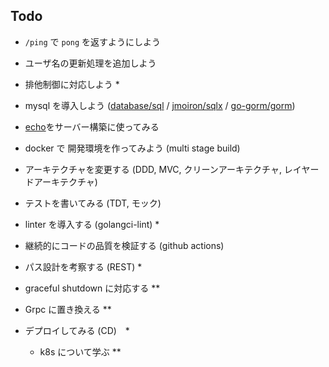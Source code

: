 ## Todo
- `/ping` で `pong` を返すようにしよう
- ユーザ名の更新処理を追加しよう
- 排他制御に対応しよう *
- mysql を導入しよう ([database/sql](https://pkg.go.dev/database/sql) / [jmoiron/sqlx](https://github.com/jmoiron/sqlx) / [go-gorm/gorm](https://github.com/go-gorm/gorm))
- [echo](https://echo.labstack.com/)をサーバー構築に使ってみる
- docker で 開発環境を作ってみよう (multi stage build)
- アーキテクチャを変更する (DDD, MVC, クリーンアーキテクチャ, レイヤードアーキテクチャ)
- テストを書いてみる (TDT, モック)
- linter を導入する (golangci-lint) *
- 継続的にコードの品質を検証する (github actions)


- パス設計を考察する (REST) *
- graceful shutdown に対応する **
- Grpc に置き換える **
- デプロイしてみる (CD)　*
  - k8s について学ぶ **
